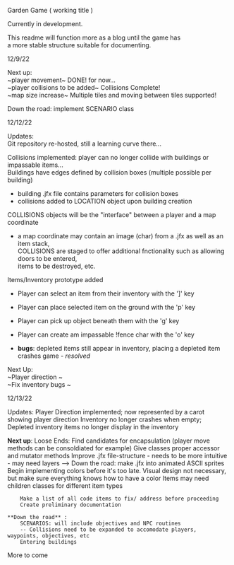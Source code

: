 Garden Game ( working title )

Currently in development.    


This readme will function more as a blog until the game has    
a more stable structure suitable for documenting.    

12/9/22    

Next up:    
~player movement~ DONE! for now...     
~player collisions to be added~ Collisions Complete!  
~map size increase~ Multiple tiles and moving between tiles supported!    

Down the road: implement SCENARIO class    

12/12/22    

Updates:    
Git repository re-hosted, still a learning curve there...  

Collisions implemented: player can no longer collide with buildings or impassable items...    
Buildings have edges defined by collision boxes (multiple possible per building)    
- building .jfx file contains parameters for collision boxes    
- collisions added to LOCATION object upon building creation            

COLLISIONS objects will be the "interface" between a player and a map coordinate     
- a map coordinate may contain an image (char) from a .jfx as well as an item stack,        
COLLISIONS are staged to offer additional fnctionality such as allowing doors to be entered,    
items to be destroyed, etc.    

Items/Inventory prototype added    
- Player can select an item from their inventory with the ']' key    
- Player can place selected item on the ground with the 'p' key    
- Player can pick up object beneath them with the 'g' key    
- Player can create am impassable !fence char with the 'o' key    

- **bugs**: depleted items still appear in inventory, placing a depleted item crashes game - *resolved*
          
Next Up:    
         ~Player direction ~  
         ~Fix inventory bugs ~   
         
12/13/22

Updates:
	Player Direction implemented; now represented by a carot showing player direction
	Inventory no longer crashes when empty;
	Depleted inventory items no longer display in the inventory
	
**Next up**:
	Loose Ends:
		Find candidates for encapsulation (player move methods can be consoldiated for example)
		Give classes proper accessor and mutator methods
		Improve .jfx file-structure - needs to be more intuitive - may need layers
		--> Down the road: make .jfx into animated ASCII sprites
		Begin implementing colors before it's too late. Visual design not necessary, but make sure everything knows how to have a color
		Items may need children classes for different item types
		
		Make a list of all code items to fix/ address before proceeding
		Create preliminary documentation
		
	**Down the road** :
		SCENARIOS: will include objectives and NPC routines
		-- Collisions need to be expanded to accomodate players, waypoints, objectives, etc
		Entering buildings



More to come
